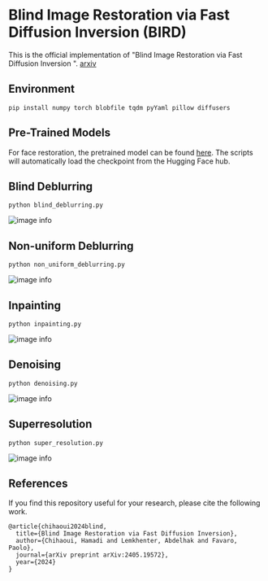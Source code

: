 # Blind Image Restoration via Fast Diffusion Inversion (BIRD)

This is the official implementation of "Blind Image Restoration via Fast Diffusion Inversion
". [arxiv](https://arxiv.org/abs/2405.19572)

## Environment 
```
pip install numpy torch blobfile tqdm pyYaml pillow diffusers   
```

## Pre-Trained Models

For face restoration, the pretrained model can be found [here](https://huggingface.co/cvg-unibe/bird-celeba-hq). The scripts will automatically load the checkpoint from the Hugging Face hub.


## Blind Deblurring

```
python blind_deblurring.py    
```
![image info](results/blind_deblurring.png)

## Non-uniform Deblurring

```
python non_uniform_deblurring.py    
```
![image info](results/non_uniform_deblurring.png)

## Inpainting

```
python inpainting.py    
```

![image info](results/inpainted.png)

## Denoising

```
python denoising.py    
```
![image info](results/denoised.png)

## Superresolution

```
python super_resolution.py    
```
![image info](results/super_resolution.png)


## References

If you find this repository useful for your research, please cite the following work.



```
@article{chihaoui2024blind,
  title={Blind Image Restoration via Fast Diffusion Inversion},
  author={Chihaoui, Hamadi and Lemkhenter, Abdelhak and Favaro, Paolo},
  journal={arXiv preprint arXiv:2405.19572},
  year={2024}
}

```


